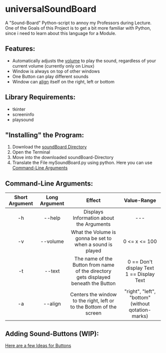 # universalSoundBoard
A "Sound-Board" Python-script to annoy my Professors during Lecture.<br>
One of the Goals of this Project is to get a bit more familiar with Python, since i need to learn about this language for a Module.

## Features:
- Automatically adjusts the [volume](#command-line-arguments) to play the sound, regardless of your current volume (currently only on Linux)
- Window is always on top of other windows
- One Button can play different sounds
- Window can [align](#command-line-arguments) itself on the right, left or bottom

## Library Requirements:
- tkinter
- screeninfo
- playsound

## "Installing" the Program:
1. Download the [soundBoard Directory](./soundBoard)
2. Open the Terminal
3. Move into the downloaded soundBoard-Directory
4. Translate the File mySoundBoard.py using python. Here you can use [Command-Line Arguments](#command-line-arguments)

## Command-Line Arguments:
|Short Argument|Long Argument|Effect|Value-Range|
| :----------: | :---------: | :--: | :-------: |
|-h | --help | Displays Information about the Arguments | --- |
|-v | --volume | What the Volume is gonna be set to when a sound is played| 0 <= x <= 100 |
|-t | --text | The name of the Button from name of the directory<br> gets displayed beneath the Button | 0 == Don't display Text<br> 1 == Display Text|
|-a | --align | Centers the window to the right, left or to the Bottom of the screen | "right", "left", "bottom" (without qotation-marks) |

## Adding Sound-Buttons (WIP):
[Here are a few Ideas for Buttons](./SOUND_IDEAS.md)
